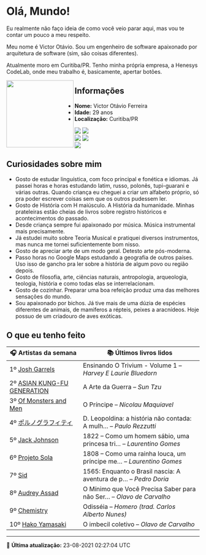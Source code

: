 # Olá, Mundo!

Eu realmente não faço ideia de como você veio parar aqui, mas vou te contar um pouco a meu respeito.

Meu nome é Victor Otávio. Sou um engenheiro de software apaixonado por arquitetura de software (sim, são coisas diferentes).

Atualmente moro em Curitiba/PR. Tenho minha própria empresa, a Henesys CodeLab, onde meu trabalho é, basicamente, apertar botões.

<img align="left" src="https://github.com/vctrtvfrrr/vctrtvfrrr/raw/master/octocat.png" alt="" width="175" />

## Informações

- **Nome:** Victor Otávio Ferreira
- **Idade:** 29 anos
- **Localização:** Curitiba/PR

[![](https://img.shields.io/badge/LinkedIn-victorotavio-blue)](https://www.linkedin.com/in/victorotavio/) [![](https://img.shields.io/badge/Twitter-@vctrtvfrrr-blue)](https://twitter.com/vctrtvfrrr)  
[![](https://img.shields.io/badge/GitHub-vctrtvfrrr-24292e)](https://github.com/vctrtvfrrr) [![](https://img.shields.io/badge/GitLab-vctrtvfrrr-ec5d16)](https://gitlab.com/vctrtvfrrr)  
[![](https://img.shields.io/badge/Email-victor@otavioferreira.com.br-red)](mailto:victor@otavioferreira.com.br)  

## Curiosidades sobre mim

-   Gosto de estudar linguística, com foco principal e fonética e idiomas. Já passei horas e horas estudando latim, russo, polonês, tupi-guarani e várias outras. Quando criança eu cheguei a criar um alfabeto próprio, só pra poder escrever coisas sem que os outros pudessem ler.
-   Gosto de História com H maiúsculo. A História da humanidade. Minhas prateleiras estão cheias de livros sobre registro históricos e acontecimentos do passado.
-   Desde criança sempre fui apaixonado por música. Música instrumental mais precisamente.
-   Já estudei muito sobre Teoria Musical e pratiquei diversos instrumentos, mas nunca me tornei suficientemente bom nisso.
-   Gosto de apreciar arte de um modo geral. Detesto arte pós-moderna.
-   Passo horas no Google Maps estudando a geografia de outros países. Uso isso de gancho pra ler sobre a história de algum povo ou região depois.
-   Gosto de filosofia, arte, ciências naturais, antropologia, arqueologia, teologia, história e como todas elas se interrelacionam.
-   Gosto de cozinhar. Preparar uma boa refeição produz uma das melhores sensações do mundo.
-   Sou apaixonado por bichos. Já tive mais de uma dúzia de espécies diferentes de animais, de mamiferos a répteis, peixes a aracnídeos. Hoje possuo de um criadouro de aves exóticas.


## O que eu tenho feito

|                                                        🎧 Artistas da semana                                                         |                      📚 Últimos livros lidos                      |
|--------------------------------------------------------------------------------------------------------------------------------------|-------------------------------------------------------------------|
| 1º [Josh Garrels](https://www.last.fm/music/Josh+Garrels)                                                                            | Ensinando O Trivium - Volume 1	–	_Harvey E Laurie Bluedorn_         |
| 2º [ASIAN KUNG-FU GENERATION](https://www.last.fm/music/ASIAN+KUNG-FU+GENERATION)                                                    | A Arte da Guerra	–	_Sun Tzu_                                        |
| 3º [Of Monsters and Men](https://www.last.fm/music/Of+Monsters+and+Men)                                                              | O Príncipe	–	_Nicolau Maquiavel_                                    |
| 4º [ポルノグラフィティ](https://www.last.fm/music/%E3%83%9D%E3%83%AB%E3%83%8E%E3%82%B0%E3%83%A9%E3%83%95%E3%82%A3%E3%83%86%E3%82%A3) | D. Leopoldina: a história não contada: A mulh…	–	_Paulo Rezzutti_   |
| 5º [Jack Johnson](https://www.last.fm/music/Jack+Johnson)                                                                            | 1822 – Como um homem sábio, uma princesa tri…	–	_Laurentino Gomes_  |
| 6º [Projeto Sola](https://www.last.fm/music/Projeto+Sola)                                                                            | 1808 – Como uma rainha louca, um príncipe me…	–	_Laurentino Gomes_  |
| 7º [Sid](https://www.last.fm/music/Sid)                                                                                              | 1565: Enquanto o Brasil nascia: A aventura de p…	–	_Pedro Doria_    |
| 8º [Audrey Assad](https://www.last.fm/music/Audrey+Assad)                                                                            | O Mínimo que Você Precisa Saber para não Ser…	–	_Olavo de Carvalho_ |
| 9º [Chemistry](https://www.last.fm/music/Chemistry)                                                                                  | Odisséia	–	_Homero (trad. Carlos Alberto Nunes)_                    |
| 10º [Hako Yamasaki](https://www.last.fm/music/Hako+Yamasaki)                                                                         | O imbecil coletivo	–	_Olavo de Carvalho_                            |


---

🚀 **Última atualização:** 23-08-2021 02:27:04 UTC